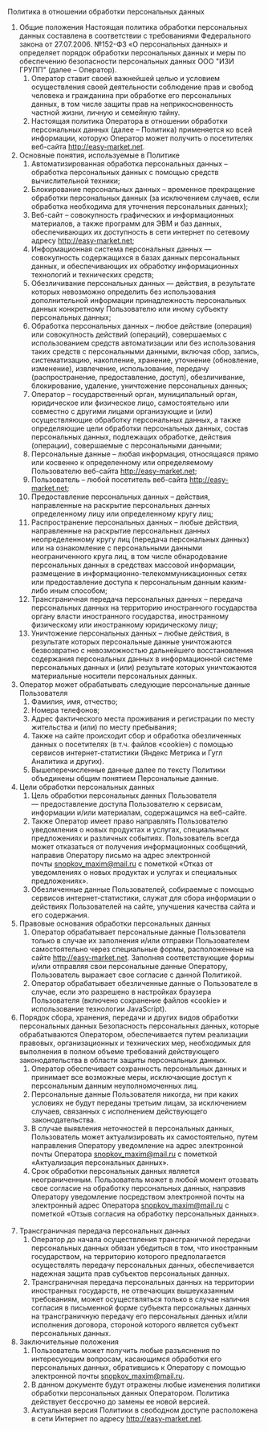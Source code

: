 Политика в отношении обработки персональных данных
1. Общие положения
Настоящая политика обработки персональных данных составлена в соответствии с требованиями Федерального закона от 27.07.2006. №152-ФЗ «О персональных данных» и определяет порядок обработки персональных данных и меры по обеспечению безопасности персональных данных ООО "ИЗИ ГРУПП" (далее – Оператор).
    1. Оператор ставит своей важнейшей целью и условием осуществления своей деятельности соблюдение прав и свобод человека и гражданина при обработке его персональных данных, в том числе защиты прав на неприкосновенность частной жизни, личную и семейную тайну.
    2. Настоящая политика Оператора в отношении обработки персональных данных (далее – Политика) применяется ко всей информации, которую Оператор может получить о посетителях веб-сайта http://easy-market.net.
 
2. Основные понятия, используемые в Политике
    1. Автоматизированная обработка персональных данных – обработка персональных данных с помощью средств вычислительной техники;
    2. Блокирование персональных данных – временное прекращение обработки персональных данных (за исключением случаев, если обработка необходима для уточнения персональных данных);
    3. Веб-сайт – совокупность графических и информационных материалов, а также программ для ЭВМ и баз данных, обеспечивающих их доступность в сети интернет по сетевому адресу http://easy-market.net;
    4. Информационная система персональных данных — совокупность содержащихся в базах данных персональных данных, и обеспечивающих их обработку информационных технологий и технических средств;
    5. Обезличивание персональных данных — действия, в результате которых невозможно определить без использования дополнительной информации принадлежность персональных данных конкретному Пользователю или иному субъекту персональных данных;
    6. Обработка персональных данных – любое действие (операция) или совокупность действий (операций), совершаемых с использованием средств автоматизации или без использования таких средств с персональными данными, включая сбор, запись, систематизацию, накопление, хранение, уточнение (обновление, изменение), извлечение, использование, передачу (распространение, предоставление, доступ), обезличивание, блокирование, удаление, уничтожение персональных данных;
    7. Оператор – государственный орган, муниципальный орган, юридическое или физическое лицо, самостоятельно или совместно с другими лицами организующие и (или) осуществляющие обработку персональных данных, а также определяющие цели обработки персональных данных, состав персональных данных, подлежащих обработке, действия (операции), совершаемые с персональными данными;
    8. Персональные данные – любая информация, относящаяся прямо или косвенно к определенному или определяемому Пользователю веб-сайта http://easy-market.net;
    9. Пользователь – любой посетитель веб-сайта http://easy-market.net;
    10. Предоставление персональных данных – действия, направленные на раскрытие персональных данных определенному лицу или определенному кругу лиц;
    11. Распространение персональных данных – любые действия, направленные на раскрытие персональных данных неопределенному кругу лиц (передача персональных данных) или на ознакомление с персональными данными неограниченного круга лиц, в том числе обнародование персональных данных в средствах массовой информации, размещение в информационно-телекоммуникационных сетях или предоставление доступа к персональным данным каким-либо иным способом;
    12. Трансграничная передача персональных данных – передача персональных данных на территорию иностранного государства органу власти иностранного государства, иностранному физическому или иностранному юридическому лицу;
    13. Уничтожение персональных данных – любые действия, в результате которых персональные данные уничтожаются безвозвратно с невозможностью дальнейшего восстановления содержания персональных данных в информационной системе персональных данных и (или) результате которых уничтожаются материальные носители персональных данных.
 
3. Оператор может обрабатывать следующие персональные данные Пользователя
    1. Фамилия, имя, отчество;
    2. Номера телефонов;
    3. Адрес фактического места проживания и регистрации по месту жительства и (или) по месту пребывания;
    4. Также на сайте происходит сбор и обработка обезличенных данных о посетителях (в т.ч. файлов «cookie») с помощью сервисов интернет-статистики (Яндекс Метрика и Гугл Аналитика и других).
    5. Вышеперечисленные данные далее по тексту Политики объединены общим понятием Персональные данные.
 
4. Цели обработки персональных данных
    1. Цель обработки персональных данных Пользователя — предоставление доступа Пользователю к сервисам, информации и/или материалам, содержащимся на веб-сайте.
    2. Также Оператор имеет право направлять Пользователю уведомления о новых продуктах и услугах, специальных предложениях и различных событиях. Пользователь всегда может отказаться от получения информационных сообщений, направив Оператору письмо на адрес электронной почты snopkov_maxim@mail.ru с пометкой «Отказ от уведомлениях о новых продуктах и услугах и специальных предложениях».
    3. Обезличенные данные Пользователей, собираемые с помощью сервисов интернет-статистики, служат для сбора информации о действиях Пользователей на сайте, улучшения качества сайта и его содержания.
 
5. Правовые основания обработки персональных данных
    1. Оператор обрабатывает персональные данные Пользователя только в случае их заполнения и/или отправки Пользователем самостоятельно через специальные формы, расположенные на сайте http://easy-market.net. Заполняя соответствующие формы и/или отправляя свои персональные данные Оператору, Пользователь выражает свое согласие с данной Политикой.
    2. Оператор обрабатывает обезличенные данные о Пользователе в случае, если это разрешено в настройках браузера Пользователя (включено сохранение файлов «cookie» и использование технологии JavaScript).
 
6. Порядок сбора, хранения, передачи и других видов обработки персональных данных
Безопасность персональных данных, которые обрабатываются Оператором, обеспечивается путем реализации правовых, организационных и технических мер, необходимых для выполнения в полном объеме требований действующего законодательства в области защиты персональных данных.
    1. Оператор обеспечивает сохранность персональных данных и принимает все возможные меры, исключающие доступ к персональным данным неуполномоченных лиц.
    2. Персональные данные Пользователя никогда, ни при каких условиях не будут переданы третьим лицам, за исключением случаев, связанных с исполнением действующего законодательства.
    3. В случае выявления неточностей в персональных данных, Пользователь может актуализировать их самостоятельно, путем направления Оператору уведомление на адрес электронной почты Оператора snopkov_maxim@mail.ru с пометкой «Актуализация персональных данных».
    4. Срок обработки персональных данных является неограниченным. Пользователь может в любой момент отозвать свое согласие на обработку персональных данных, направив Оператору уведомление посредством электронной почты на электронный адрес Оператора snopkov_maxim@mail.ru с пометкой «Отзыв согласия на обработку персональных данных».
 
7. Трансграничная передача персональных данных
    1. Оператор до начала осуществления трансграничной передачи персональных данных обязан убедиться в том, что иностранным государством, на территорию которого предполагается осуществлять передачу персональных данных, обеспечивается надежная защита прав субъектов персональных данных.
    2. Трансграничная передача персональных данных на территории иностранных государств, не отвечающих вышеуказанным требованиям, может осуществляться только в случае наличия согласия в письменной форме субъекта персональных данных на трансграничную передачу его персональных данных и/или исполнения договора, стороной которого является субъект персональных данных.
 
8. Заключительные положения
    1. Пользователь может получить любые разъяснения по интересующим вопросам, касающимся обработки его персональных данных, обратившись к Оператору с помощью электронной почты snopkov_maxim@mail.ru.
    2. В данном документе будут отражены любые изменения политики обработки персональных данных Оператором. Политика действует бессрочно до замены ее новой версией.
    3. Актуальная версия Политики в свободном доступе расположена в сети Интернет по адресу http://easy-market.net.
